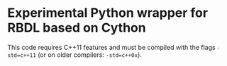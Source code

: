 Experimental Python wrapper for RBDL based on Cython
====================================================

This code requires C++11 features and must be compiled with the flags
```-std=c++11``` (or on older compilers: ```-std=c++0x```).
